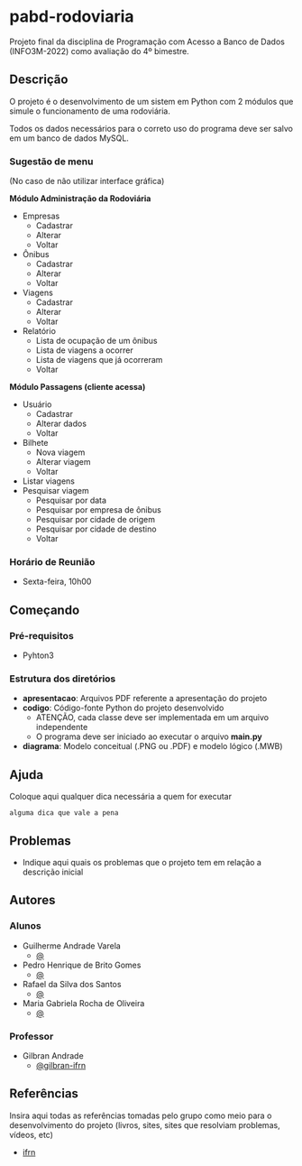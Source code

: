 # pabd-rodoviaria
Projeto final da disciplina de Programação com Acesso a Banco de Dados (INFO3M-2022) como avaliação do 4º bimestre.

## Descrição
O projeto é o desenvolvimento de um sistem em Python com 2 módulos que simule o funcionamento de uma rodoviária.

Todos os dados necessários para o correto uso do programa deve ser salvo em um banco de dados MySQL.

### Sugestão de menu
(No caso de não utilizar interface gráfica)

<b>Módulo Administração da Rodoviária</b>
* Empresas
    * Cadastrar
    * Alterar
    * Voltar
* Ônibus
    * Cadastrar
    * Alterar
    * Voltar
* Viagens
    * Cadastrar
    * Alterar
    * Voltar
* Relatório
    * Lista de ocupação de um ônibus
    * Lista de viagens a ocorrer
    * Lista de viagens que já ocorreram
    * Voltar

<b>Módulo Passagens (cliente acessa)</b>
* Usuário
    * Cadastrar
    * Alterar dados
    * Voltar
* Bilhete
    * Nova viagem
    * Alterar viagem
    * Voltar
* Listar viagens
* Pesquisar viagem
    * Pesquisar por data
    * Pesquisar por empresa de ônibus
    * Pesquisar por cidade de origem
    * Pesquisar por cidade de destino
    * Voltar


### Horário de Reunião
* Sexta-feira, 10h00

## Começando

### Pré-requisitos

* Pyhton3

### Estrutura dos diretórios

* <b>apresentacao</b>: Arquivos PDF referente a apresentação do projeto
* <b>codigo</b>: Código-fonte Python do projeto desenvolvido
    * ATENÇÃO, cada classe deve ser implementada em um arquivo independente
    * O programa deve ser iniciado ao executar o arquivo <b>main.py</b>
* <b>diagrama</b>: Modelo conceitual (.PNG ou .PDF) e modelo lógico (.MWB)

## Ajuda

Coloque aqui qualquer dica necessária a quem for executar
```
alguma dica que vale a pena
```

## Problemas

* Indique aqui quais os problemas que o projeto tem em relação a descrição inicial

## Autores

### Alunos
* Guilherme Andrade Varela
    * [@](https://github.com/USUARIO)
* Pedro Henrique de Brito Gomes
    * [@](https://github.com/USUARIO)
* Rafael da Silva dos Santos
    * [@](https://github.com/USUARIO)
* Maria Gabriela Rocha de Oliveira
    * [@](https://github.com/USUARIO)

### Professor
* Gilbran Andrade
    * [@gilbran-ifrn](https://github.com/gilbran-ifrn)

## Referências

Insira aqui todas as referências tomadas pelo grupo como meio para o desenvolvimento do projeto (livros, sites, sites que resolviam problemas, vídeos, etc)
* [ifrn](http://ifrn.edu.br)